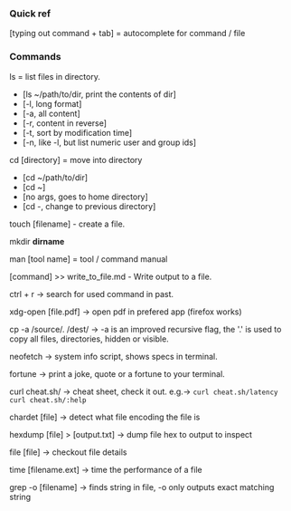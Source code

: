 ### Quick ref
[typing out command + tab] = autocomplete for command / file 

### Commands
ls = list files in directory.
  - [ls ~/path/to/dir, print the contents of dir]
  - [-l, long format]
  - [-a, all content]
  - [-r, content in reverse]
  - [-t, sort by modification time]
  - [-n, like -l, but list numeric user and group ids]

cd [directory] = move into directory
  - [cd ~/path/to/dir]
  - [cd ~]
  - [no args, goes to home directory]
  - [cd -, change to previous directory]

touch [filename] - create a file.

mkdir __dirname__

man [tool name] = tool / command manual

[command] >> write_to_file.md - Write output to a file.

ctrl + r -> search for used command in past.

xdg-open [file.pdf] -> open pdf in prefered app (firefox works)

cp -a /source/. /dest/ -> -a is an improved recursive flag, the '.' is used to copy all files, directories, hidden or visible.

neofetch -> system info script, shows specs in terminal.

fortune -> print a joke, quote or a fortune to your terminal.

curl cheat.sh/ -> cheat sheet, check it out. e.g.-> `curl cheat.sh/latency` `curl cheat.sh/:help`

chardet [file] -> detect what file encoding the file is

hexdump [file] > [output.txt] -> dump file hex to output to inspect

file [file] -> checkout file details

time [filename.ext] -> time the performance of a file

grep -o <item> [filename] -> finds string in file, -o only outputs exact matching string

